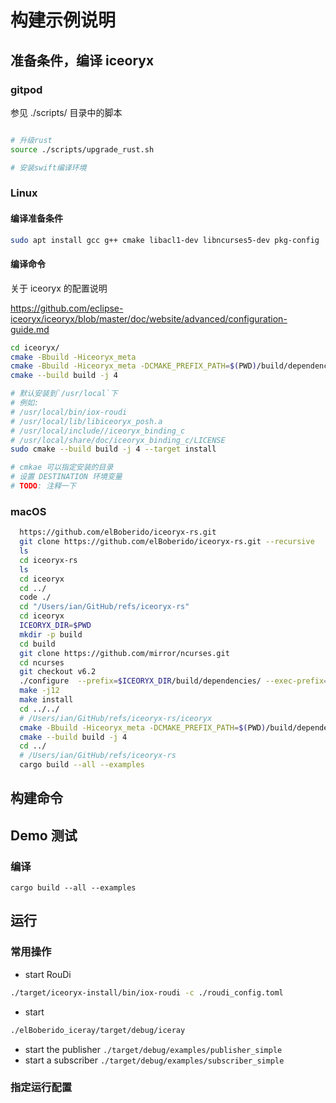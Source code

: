 # 构建示例说明

## 准备条件，编译 iceoryx

### gitpod

参见 ./scripts/ 目录中的脚本

```bash

# 升级rust
source ./scripts/upgrade_rust.sh

# 安装swift编译环境

```


### Linux

#### 编译准备条件

```bash
sudo apt install gcc g++ cmake libacl1-dev libncurses5-dev pkg-config
```

#### 编译命令

关于 iceoryx 的配置说明

https://github.com/eclipse-iceoryx/iceoryx/blob/master/doc/website/advanced/configuration-guide.md

```bash
cd iceoryx/
cmake -Bbuild -Hiceoryx_meta
cmake -Bbuild -Hiceoryx_meta -DCMAKE_PREFIX_PATH=$(PWD)/build/dependencies/ -DIOX_MAX_CHUNKS_HELD_PER_SUBSCRIBER_SIMULTANEOUSLY=4
cmake --build build -j 4

# 默认安装到`/usr/local`下
# 例如: 
# /usr/local/bin/iox-roudi
# /usr/local/lib/libiceoryx_posh.a
# /usr/local/include//iceoryx_binding_c
# /usr/local/share/doc/iceoryx_binding_c/LICENSE
sudo cmake --build build -j 4 --target install 

# cmkae 可以指定安装的目录
# 设置 DESTINATION 环境变量
# TODO: 注释一下

```

### macOS

```bash
  https://github.com/elBoberido/iceoryx-rs.git
  git clone https://github.com/elBoberido/iceoryx-rs.git --recursive
  ls
  cd iceoryx-rs
  ls
  cd iceoryx
  cd ../
  code ./
  cd "/Users/ian/GitHub/refs/iceoryx-rs"
  cd iceoryx
  ICEORYX_DIR=$PWD
  mkdir -p build
  cd build
  git clone https://github.com/mirror/ncurses.git
  cd ncurses
  git checkout v6.2
  ./configure  --prefix=$ICEORYX_DIR/build/dependencies/ --exec-prefix=$ICEORYX_DIR/build/dependencies/ --with-termlib
  make -j12
  make install
  cd ../../
  # /Users/ian/GitHub/refs/iceoryx-rs/iceoryx
  cmake -Bbuild -Hiceoryx_meta -DCMAKE_PREFIX_PATH=$(PWD)/build/dependencies/
  cmake --build build -j 4
  cd ../
  # /Users/ian/GitHub/refs/iceoryx-rs
  cargo build --all --examples
```





## 构建命令

## Demo 测试

### 编译

```
cargo build --all --examples
```

## 运行


### 常用操作

- start RouDi 
```bash
./target/iceoryx-install/bin/iox-roudi -c ./roudi_config.toml 
```
- start
```bash
./elBoberido_iceray/target/debug/iceray
```

- start the publisher `./target/debug/examples/publisher_simple`
- start a subscriber `./target/debug/examples/subscriber_simple`

### 指定运行配置


